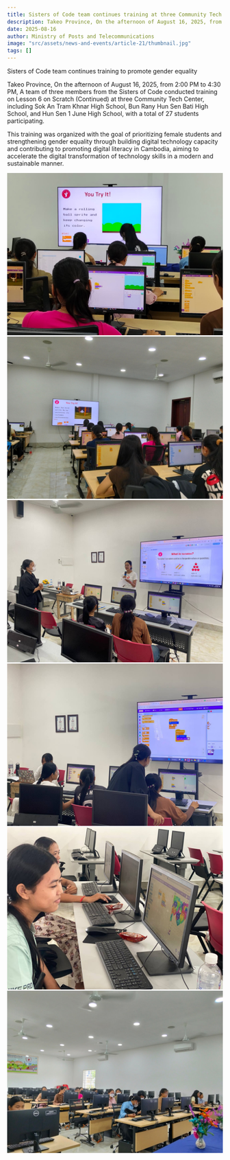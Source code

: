 ```yaml
---
title: Sisters of Code team continues training at three Community Tech Center to promote gender equality
description: Takeo Province, On the afternoon of August 16, 2025, from 2:00 PM to 4:30 PM, A team of three members from the Sisters of Code conducted training on Lesson 6 on Scratch (Continued) at three Community Tech Center, including Sok An Tram Khnar High School, Bun Rany Hun Sen Bati High School, and Hun Sen 1 June High School, with a total of 27 students participating.
date: 2025-08-16
author: Ministry of Posts and Telecommunications
image: "src/assets/news-and-events/article-21/thumbnail.jpg"
tags: []
---
```

Sisters of Code team continues training to promote gender equality

Takeo Province, On the afternoon of August 16, 2025, from 2:00 PM to 4:30 PM, A team of three members from the Sisters of Code conducted training on Lesson 6 on Scratch (Continued) at three Community Tech Center, including Sok An Tram Khnar High School, Bun Rany Hun Sen Bati High School, and Hun Sen 1 June High School, with a total of 27 students participating.

This training was organized with the goal of prioritizing female students and strengthening gender equality through building digital technology capacity and contributing to promoting digital literacy in Cambodia, aiming to accelerate the digital transformation of technology skills in a modern and sustainable manner.

![photo 1](src/assets/news-and-events/article-21/photo-1.jpg)
![photo 2](src/assets/news-and-events/article-21/photo-2.jpg)
![photo 3](src/assets/news-and-events/article-21/photo-3.jpg)
![photo 4](src/assets/news-and-events/article-21/photo-4.jpg)
![photo 5](src/assets/news-and-events/article-21/photo-5.jpg)
![photo 6](src/assets/news-and-events/article-21/photo-6.jpg)

